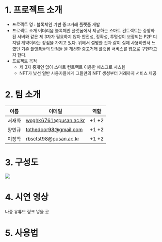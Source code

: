 # 1. 프로젝트 소개
+ 프로젝트 명 : 블록체인 기반 중고거래 플랫폼 개발
+ 프로젝트 소개
  이더리움 블록체인 플랫폼에서 제공하는 스마트 컨트랙트는 중앙화 된 서버와 같은 제
3자가 필요하지 않아 안전성, 정확성, 투명성이 보장되는 P2P 디지털 계약이라는 장점을
가지고 있다. 위에서 설명한 것과 같이 실제 사용하면서 느꼈던 기존 플랫폼들의 단점들
을 개선한 중고거래 플랫폼 서비스를 웹으로 구현하고자 한다.
+ 프로젝트 목적
  + 제 3자 중개인 없이 스마트 컨트랙트 이용한 에스크로 시스템
  + NFT가 낯선 일반 사용자들에게 그들만의 NFT 생성부터 거래까지 서비스 제공
# 2. 팀 소개
| 이름 | 이메일 |역할 |
| ------ | -- | ----------- |
| 서재화 | woghk6761@pusan.ac.kr | +1 +2 |
| 양민규 | tothedoor98@gmail.com | +1 +2 |
| 이정학 | rbsctst98@pusan.ac.kr | +1 +2 |
# 3. 구성도
<img src="https://user-images.githubusercontent.com/88009952/195762783-86411cd0-d261-4fd6-8457-f114ab6b1855.png">

# 4. 시연 영상
나중 유튜브 링크 넣을 곳
# 5. 사용법
